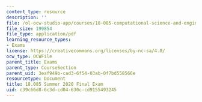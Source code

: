 ```yaml
---
content_type: resource
description: ''
file: /ol-ocw-studio-app/courses/18-085-computational-science-and-engineering-i-summer-2020/c39c66d86c3dcd04630ccd9155493245_MIT18_085Summer20_final.pdf
file_size: 199854
file_type: application/pdf
learning_resource_types:
- Exams
license: https://creativecommons.org/licenses/by-nc-sa/4.0/
ocw_type: OCWFile
parent_title: Exams
parent_type: CourseSection
parent_uid: 3eaf949b-cad3-6f54-03ab-0f7bd558566e
resourcetype: Document
title: 18.085 Summer 2020 Final Exam
uid: c39c66d8-6c3d-cd04-630c-cd9155493245
---
```

